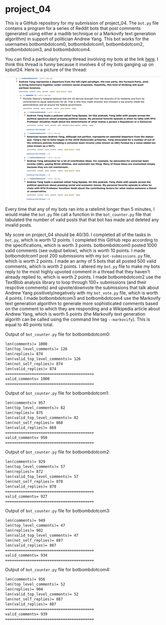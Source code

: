# project_04

This is a GitHub repository for my submission of project_04. The `bot.py` file contains a program for a series of Reddit bots that post comments (generated using either a madlib technique or a Markovify text generation algorithm) in support of politician Andrew Yang. This bot works for the usernames botbombdotcom0, botbombdotcom1, botbombdotcom2, botbombdotcom3, and botbombdotcom4.

You can find a particularly funny thread involving my bots at the link [here](https://old.reddit.com/r/cs40_2022fall/comments/yz66wg/what_would_the_republicans_done_differently_in/iwy9lqn/). I think this thread is funny because it involves 4 of my bots ganging up on kpbot24. Here is a picture of the thread:

![Picture of thread involving my bots](redditthread.png)

Every time that any of my bots ran into a ratelimit longer than 5 minutes, I would make the `bot.py` file call a function in the `bot_counter.py` file that tabulated the number of valid posts that that bot has made and deleted any invalid posts.

My score on project_04 should be 40/30. I completed all of the tasks in `bot.py`, which is worth 12 points. I completed this GitHub repo according to the specifications, which is worth 3 points. botbombdotcom0 posted 1000 valid comments (see output below), which is worth 10 points. I made botbomdotcom1 post 200 submissions with my `bot-submissions.py` file, which is worth 2 points. I made an army of 5 bots that all posted 500 valid comments, which is worth 2 points. I altered my `bot.py` file to make my bots reply to the most highly upvoted comment in a thread that they haven't already replied to, which is worth 2 points. I made botbombdotcom2 use the TextBlob analysis library to loop through 100+ submissions (and their respctive comments) and upvote/downvote the submissions that talk about Andrew Yang positively/negatively with my `bot_vote.py` file, which is worth 4 points. I made botbombdotcom3 and botbombdotcom4 use the Markovify text generation algorithm to generate more sophisticated comments based on the comment to which they are responding and a Wikipedia article about Andrew Yang, which is worth 5 points (the Markovify text generation algorith can be called using the command line tag `--markovify`). This is equal to 40 points total.

Output of `bot_counter.py` file for botbombdotcom0:
```
len(comments)= 1000
len(top_level_comments)= 126
len(replies)= 874
len(valid_top_level_comments)= 126
len(not_self_replies)= 874
len(valid_replies)= 874
========================================
valid_comments= 1000
========================================
```
Output of `bot_counter.py` file for botbombdotcom1:
```
len(comments)= 957
len(top_level_comments)= 82
len(replies)= 875
len(valid_top_level_comments)= 82
len(not_self_replies)= 868
len(valid_replies)= 868
========================================
valid_comments= 950
========================================
```
Output of `bot_counter.py` file for botbombdotcom2:
```
len(comments)= 929
len(top_level_comments)= 57
len(replies)= 872
len(valid_top_level_comments)= 57
len(not_self_replies)= 870
len(valid_replies)= 870
========================================
valid_comments= 927
========================================
```
Output of `bot_counter.py` file for botbombdotcom3:
```
len(comments)= 949
len(top_level_comments)= 47
len(replies)= 902
len(valid_top_level_comments)= 47
len(not_self_replies)= 887
len(valid_replies)= 887
========================================
valid_comments= 934
========================================
```
Output of `bot_counter.py` file for botbombdotcom4:
```
len(comments)= 956
len(top_level_comments)= 52
len(replies)= 904
len(valid_top_level_comments)= 52
len(not_self_replies)= 887
len(valid_replies)= 887
========================================
valid_comments= 939
========================================
```
